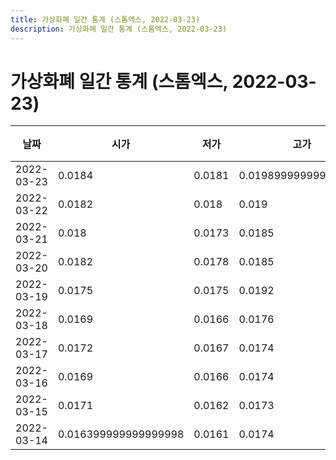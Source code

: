 ```yaml
---
title: 가상화폐 일간 통계 (스톰엑스, 2022-03-23)
description: 가상화폐 일간 통계 (스톰엑스, 2022-03-23)
---
```


가상화폐 일간 통계 (스톰엑스, 2022-03-23)
===

|날짜|시가|저가|고가|종가|비고|
|--|--|--|--|--|--|
|2022-03-23|0.0184|0.0181|0.019899999999999998|0.0198|    |
|2022-03-22|0.0182|0.018|0.019|0.0184|    |
|2022-03-21|0.018|0.0173|0.0185|0.0183|    |
|2022-03-20|0.0182|0.0178|0.0185|0.0179|    |
|2022-03-19|0.0175|0.0175|0.0192|0.0183|    |
|2022-03-18|0.0169|0.0166|0.0176|0.0176|    |
|2022-03-17|0.0172|0.0167|0.0174|0.0169|    |
|2022-03-16|0.0169|0.0166|0.0174|0.0172|    |
|2022-03-15|0.0171|0.0162|0.0173|0.0169|    |
|2022-03-14|0.016399999999999998|0.0161|0.0174|0.017|    |
